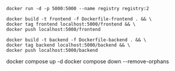 
```
docker run -d -p 5000:5000 --name registry registry:2
```

```
docker build -t frontend -f Dockerfile-frontend . && \
docker tag frontend localhost:5000/frontend && \
docker push localhost:5000/frontend
```

```
docker build -t backend -f Dockerfile-backend . && \
docker tag backend localhost:5000/backend && \
docker push localhost:5000/backend
```
docker compose up -d
docker compose down --remove-orphans
